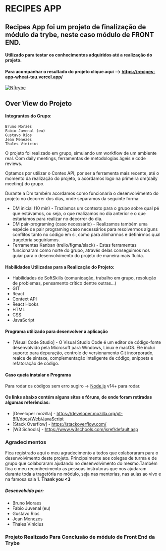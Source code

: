 # RECIPES APP
## Recipes App foi um projeto de finalização de módulo da trybe, neste caso módulo de FRONT END.
#### Utilizado para testar os conhecimentos adquiridos até a realização do projeto.
#### Para acompanhar o resultado do projeto clique aqui --> https://recipes-app-wheat-tau.vercel.app/
[![N|trybe](https://uploads-ssl.webflow.com/5fba98ad987231cf0efa3d58/5fba9c9a93a2e77624258d49_Logo.svg)](https://www.betrybe.com/)

## Over View do Projeto

#### Integrantes do Grupo:
    Bruno Moraes
    Fabio Juvenal (eu)
    Gustavo Rios
    Jean Menezes
    Thales Vinicius
    
  O projeto foi realizado em grupo, simulando um workflow de um ambiente real. Com daily meetings, ferramentas de metodologias ágeis e code reviews.

  Optamos por utilizar o Contex API, por ser a ferramenta mais recente, até o momento da realização do projeto, o acordamos logo na primeira dm(daily meeting) do grupo.
  
  Durante a Dm também acordamos como funcionaria o desenvolvimento do projeto no decorrer dos dias, onde separamos da seguinte forma:
- DM inicial (10 min) - Traziamos um contexto para o grupo sobre qual pé que estávamos, ou seja, o que realizamos no dia anterior e o que estariamos para realizar no decorrer do dia.
- DM pair-programing (caso necessário) -  Realizamos também uma espécie de pair programing caso necessários para resolvermos alguns conflitos tanto no código em si, como para alinharmos e definirmos qual tragetória seguiríamos.
- Ferramentas Kanban (trello/figma/slack) - Estas ferramentas funcionaram como norte do grupo, através delas conseguimos nos guiar para o desenvolvimento do projeto de maneira mais fluída.

#### Habilidades Utilizadas para a Realização do Projeto:
- Habilidades de SoftSkills (comunicação, trabalho em grupo, resolução de problemas, pensamento crítico dentre outras...)
- GIT 
- React
- Context API
- React Hooks
- HTML
- CSS
- JavaScript
    
#### Programa utilizado para desenvolver a aplicação 
- [Visual Code Studio] - O Visual Studio Code é um editor de código-fonte desenvolvido pela Microsoft para Windows, Linux e macOS. Ele inclui suporte para depuração, controle de versionamento Git incorporado, realce de sintaxe, complementação inteligente de código, snippets e refatoração de código.

#### Caso queia instalar o Programa

Para rodar os códigos sem erro sugiro -> [Node.js](https://nodejs.org/) v14+ para rodar.

#### Os links abaixo contém alguns sites e fóruns, de onde foram retiradas algumas referências:
- [Developer mozilla] - https://developer.mozilla.org/pt-BR/docs/Web/JavaScript
- [Stack Overflow] - https://stackoverflow.com/
- [W3 Schools] - https://www.w3schools.com/jsref/default.asp

### Agradecimentos
Fica registrado aqui o meu agradecimento a todos que colaboraram para o desenvolvimento deste projeto. Principalmente aos colegas de turma e de grupo que colaboraram ajudando no desenvolvimento do mesmo.Também fica o meu reconhecimento as pessoas instrutoras que nos ajudaram durante toda a tragetória no módulo, seja nas mentorias, nas aulas ao vivo e na famosa sala 1. **Thank you <3**

##### Desenvolvido por:
- Bruno Moraes
- Fabio Juvenal (eu)
- Gustavo Rios
- Jean Menezes
- Thales Vinicius

### Projeto Realizado Para Conclusão de módulo de Front End da Trybe
